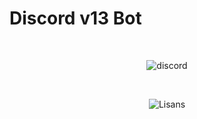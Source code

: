 # Discord v13 Bot

<div align="center">
  <br>
  <p>
    <img src="https://preview.redd.it/4zh2hgl46cp51.png?width=3325&format=png&auto=webp&s=b9123bff12e1d5b86248d27a059104b4c92e05b5" alt="discord">
  </p>
  <br>
  <p>
    <img src="https://img.shields.io/badge/license-MIT-green?style=flat" alt="Lisans">
  </p>
</div>
